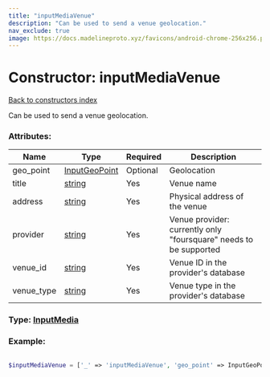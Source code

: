 ```yaml
---
title: "inputMediaVenue"
description: "Can be used to send a venue geolocation."
nav_exclude: true
image: https://docs.madelineproto.xyz/favicons/android-chrome-256x256.png
---
```

# Constructor: inputMediaVenue  
[Back to constructors index](/API_docs/constructors/index.html)



Can be used to send a venue geolocation.

### Attributes:

| Name     |    Type       | Required | Description |
|----------|---------------|----------|-------------|
|geo\_point|[InputGeoPoint](/API_docs/types/InputGeoPoint.html) | Optional|Geolocation|
|title|[string](/API_docs/types/string.html) | Yes|Venue name|
|address|[string](/API_docs/types/string.html) | Yes|Physical address of the venue|
|provider|[string](/API_docs/types/string.html) | Yes|Venue provider: currently only "foursquare" needs to be supported|
|venue\_id|[string](/API_docs/types/string.html) | Yes|Venue ID in the provider's database|
|venue\_type|[string](/API_docs/types/string.html) | Yes|Venue type in the provider's database|



### Type: [InputMedia](/API_docs/types/InputMedia.html)


### Example:

```php

$inputMediaVenue = ['_' => 'inputMediaVenue', 'geo_point' => InputGeoPoint, 'title' => 'string', 'address' => 'string', 'provider' => 'string', 'venue_id' => 'string', 'venue_type' => 'string'];
```  
